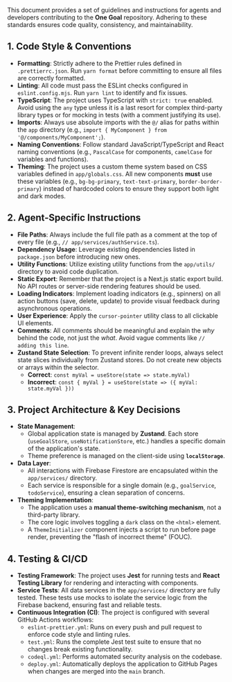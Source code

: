 This document provides a set of guidelines and instructions for agents and developers contributing to the **One Goal** repository. Adhering to these standards ensures code quality, consistency, and maintainability.

## 1. Code Style & Conventions

- **Formatting**: Strictly adhere to the Prettier rules defined in `.prettierrc.json`. Run `yarn format` before committing to ensure all files are correctly formatted.
- **Linting**: All code must pass the ESLint checks configured in `eslint.config.mjs`. Run `yarn lint` to identify and fix issues.
- **TypeScript**: The project uses TypeScript with `strict: true` enabled. Avoid using the `any` type unless it is a last resort for complex third-party library types or for mocking in tests (with a comment justifying its use).
- **Imports**: Always use absolute imports with the `@/` alias for paths within the `app` directory (e.g., `import { MyComponent } from '@/components/MyComponent';`).
- **Naming Conventions**: Follow standard JavaScript/TypeScript and React naming conventions (e.g., `PascalCase` for components, `camelCase` for variables and functions).
- **Theming**: The project uses a custom theme system based on CSS variables defined in `app/globals.css`. All new components **must** use these variables (e.g., `bg-bg-primary`, `text-text-primary`, `border-border-primary`) instead of hardcoded colors to ensure they support both light and dark modes.

## 2. Agent-Specific Instructions

- **File Paths**: Always include the full file path as a comment at the top of every file (e.g., `// app/services/authService.ts`).
- **Dependency Usage**: Leverage existing dependencies listed in `package.json` before introducing new ones.
- **Utility Functions**: Utilize existing utility functions from the `app/utils/` directory to avoid code duplication.
- **Static Export**: Remember that the project is a Next.js static export build. No API routes or server-side rendering features should be used.
- **Loading Indicators**: Implement loading indicators (e.g., spinners) on all action buttons (save, delete, update) to provide visual feedback during asynchronous operations.
- **User Experience**: Apply the `cursor-pointer` utility class to all clickable UI elements.
- **Comments**: All comments should be meaningful and explain the _why_ behind the code, not just the _what_. Avoid vague comments like `// adding this line`.
- **Zustand State Selection**: To prevent infinite render loops, always select state slices individually from Zustand stores. Do not create new objects or arrays within the selector.
  - **Correct**: `const myVal = useStore(state => state.myVal)`
  - **Incorrect**: `const { myVal } = useStore(state => ({ myVal: state.myVal }))`

## 3. Project Architecture & Key Decisions

- **State Management**:
  - Global application state is managed by **Zustand**. Each store (`useGoalStore`, `useNotificationStore`, etc.) handles a specific domain of the application's state.
  - Theme preference is managed on the client-side using **`localStorage`**.
- **Data Layer**:
  - All interactions with Firebase Firestore are encapsulated within the `app/services/` directory.
  - Each service is responsible for a single domain (e.g., `goalService`, `todoService`), ensuring a clean separation of concerns.
- **Theming Implementation**:
  - The application uses a **manual theme-switching mechanism**, not a third-party library.
  - The core logic involves toggling a `dark` class on the `<html>` element.
  - A `ThemeInitializer` component injects a script to run before page render, preventing the "flash of incorrect theme" (FOUC).

## 4. Testing & CI/CD

- **Testing Framework**: The project uses **Jest** for running tests and **React Testing Library** for rendering and interacting with components.
- **Service Tests**: All data services in the `app/services/` directory are fully tested. These tests use mocks to isolate the service logic from the Firebase backend, ensuring fast and reliable tests.
- **Continuous Integration (CI)**: The project is configured with several GitHub Actions workflows:
  - `eslint-prettier.yml`: Runs on every push and pull request to enforce code style and linting rules.
  - `test.yml`: Runs the complete Jest test suite to ensure that no changes break existing functionality.
  - `codeql.yml`: Performs automated security analysis on the codebase.
  - `deploy.yml`: Automatically deploys the application to GitHub Pages when changes are merged into the `main` branch.
